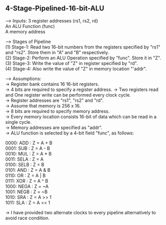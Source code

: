 ## 4-Stage-Pipelined-16-bit-ALU
--> Inputs: 3 register addresses (rs1, rs2, rd) <br/>
	    An ALU Function (func)  <br/>
	    A memory address  <br/>

--> Stages of Pipeline  <br/>
(1) Stage-1: Read two 16-bit numbers from the registers specified by "rs1" and "rs2". Store them in "A" and "B" respectively.  <br/>
(2) Stage-2: Perform an ALU Operation specified by "func". Store it in "Z".  <br/>
(3) Stage-3: Write the value of "Z" in register specified by "rd".  <br/>
(4) Stage-4: Also write the value of "Z" in memory location "'addr".  <br/>

--> Assumptions:  <br/>
-> Register bank contains 16 16-bit registers.  <br/>
-> 4 bits are required to specify a register address.
-> Two registers read and One register write can be performed every clock cycle. <br/>
-> Register addresses are "rs1", "rs2" and "rd".  <br/>
-> Assume that memory is 256 x 16.  <br/>
-> 8 bits are required to specify memory address.  <br/>
-> Every memory location consists 16-bit of data which can be read in a single cycle.  <br/>
-> Memory addresses are specified as "addr".  <br/>
-> ALU function is selected by a 4-bit field "func", as follows:  <br/>

0000: ADD : Z = A + B  <br/>
0001: SUB : Z = A - B  <br/>
0010: MUL : Z = A * B  <br/>
0011: SELA : Z = A  <br/>
0100: SELB : Z = B  <br/>
0101: AND : Z = A & B  <br/>
0110: OR : Z = A | B  <br/>
0111: XOR : Z = A ^ B  <br/>
1000: NEGA : Z = ~A  <br/>
1001: NEGB : Z = ~B  <br/>
1010: SRA : Z = A >> 1  <br/>
1011: SLA : Z = A << 1  <br/>

-> I have provided two alternate clocks to every pipeline alternatively to avoid race condition.  <br/>
